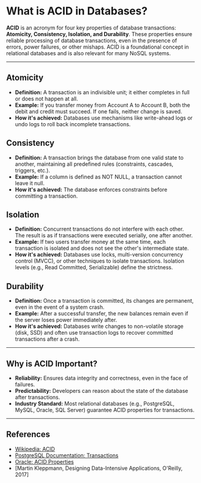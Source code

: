 # What is ACID in Databases?

**ACID** is an acronym for four key properties of database transactions: **Atomicity, Consistency, Isolation, and Durability**. These properties ensure reliable processing of database transactions, even in the presence of errors, power failures, or other mishaps. ACID is a foundational concept in relational databases and is also relevant for many NoSQL systems.

---

## Atomicity
- **Definition:** A transaction is an indivisible unit; it either completes in full or does not happen at all.
- **Example:** If you transfer money from Account A to Account B, both the debit and credit must succeed. If one fails, neither change is saved.
- **How it's achieved:** Databases use mechanisms like write-ahead logs or undo logs to roll back incomplete transactions.

## Consistency
- **Definition:** A transaction brings the database from one valid state to another, maintaining all predefined rules (constraints, cascades, triggers, etc.).
- **Example:** If a column is defined as NOT NULL, a transaction cannot leave it null.
- **How it's achieved:** The database enforces constraints before committing a transaction.

## Isolation
- **Definition:** Concurrent transactions do not interfere with each other. The result is as if transactions were executed serially, one after another.
- **Example:** If two users transfer money at the same time, each transaction is isolated and does not see the other's intermediate state.
- **How it's achieved:** Databases use locks, multi-version concurrency control (MVCC), or other techniques to isolate transactions. Isolation levels (e.g., Read Committed, Serializable) define the strictness.

## Durability
- **Definition:** Once a transaction is committed, its changes are permanent, even in the event of a system crash.
- **Example:** After a successful transfer, the new balances remain even if the server loses power immediately after.
- **How it's achieved:** Databases write changes to non-volatile storage (disk, SSD) and often use transaction logs to recover committed transactions after a crash.

---

## Why is ACID Important?
- **Reliability:** Ensures data integrity and correctness, even in the face of failures.
- **Predictability:** Developers can reason about the state of the database after transactions.
- **Industry Standard:** Most relational databases (e.g., PostgreSQL, MySQL, Oracle, SQL Server) guarantee ACID properties for transactions.

---

## References
- [Wikipedia: ACID](https://en.wikipedia.org/wiki/ACID)
- [PostgreSQL Documentation: Transactions](https://www.postgresql.org/docs/current/tutorial-transactions.html)
- [Oracle: ACID Properties](https://docs.oracle.com/cd/E17952_01/mysql-8.0-en/glossary.html#glos_acid)
- [Martin Kleppmann, Designing Data-Intensive Applications, O'Reilly, 2017] 